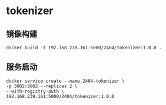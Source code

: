 # tokenizer

## 镜像构建
``` 
docker build -t 192.168.239.161:5000/2404/tokenizer:1.0.0 .
```

## 服务启动
``` 
docker service create --name 2404-tokenizer \
-p 3002:3002 --replicas 2 \
--with-registry-auth \
192.168.239.161:5000/2404/tokenizer:1.0.0
```